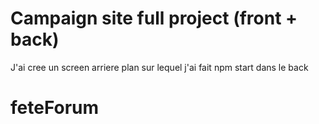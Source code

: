 # Campaign site full project (front + back)

J'ai cree un screen arriere plan sur lequel j'ai fait npm start dans le back
# feteForum

